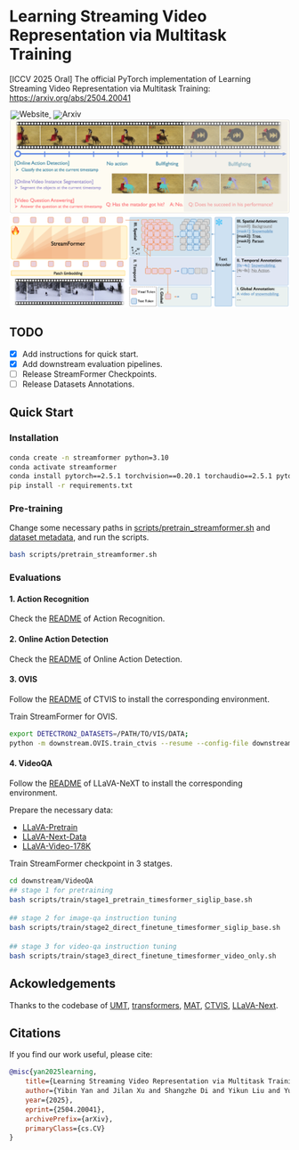 # Learning Streaming Video Representation via Multitask Training
[ICCV 2025 Oral] The official PyTorch implementation of Learning Streaming Video Representation via Multitask Training: https://arxiv.org/abs/2504.20041

<div style="line-height: 1;">
  <a href="https://go2heart.github.io/streamformer/" target="_blank" style="margin: 2px;">
    <img alt="Website" src="https://img.shields.io/badge/Website-StreamFormer-536af5?color=536af5&logoColor=white" style="display: inline-block; vertical-align: middle;"/>
  </a>
  <a href="https://arxiv.org/abs/2504.20041" target="_blank" style="margin: 2px;">
    <img alt="Arxiv" src="https://img.shields.io/badge/Arxiv-StreamFormer-red?logo=%23B31B1B" style="display: inline-block; vertical-align: middle;"/>
  </a>
</div>

<div align="center">
   <img src="./images/teaser.png">
   <img src="./images/main.png">
</div>

## TODO
- [x] Add instructions for quick start.
- [x] Add downstream evaluation pipelines.
- [ ] Release StreamFormer Checkpoints.
- [ ] Release Datasets Annotations.

## Quick Start
### Installation
```bash
conda create -n streamformer python=3.10
conda activate streamformer
conda install pytorch==2.5.1 torchvision==0.20.1 torchaudio==2.5.1 pytorch-cuda=12.4 -c pytorch -c nvidia
pip install -r requirements.txt
```

### Pre-training 
Change some necessary paths in [scripts/pretrain_streamformer.sh](scripts/pretrain_streamformer.sh) and [dataset metadata](scripts/dataset_metadata/all.yaml), and run the scripts.
```bash
bash scripts/pretrain_streamformer.sh 
```


### Evaluations
#### 1. Action Recognition

Check the [README](downstream/AR/README.md) of Action Recognition.

#### 2. Online Action Detection

Check the [README](downstream/OAD/README.md) of Online Action Detection.

#### 3. OVIS

Follow the [README](downstream/OVIS/README.md) of CTVIS to install the corresponding environment.

Train StreamFormer for OVIS.
```bash
export DETECTRON2_DATASETS=/PATH/TO/VIS/DATA;
python -m downstream.OVIS.train_ctvis --resume --config-file downstream/OVIS/configs/ytvis_2019/CTVIS_Streamformer.yaml --num-gpus 4
```

#### 4. VideoQA

Follow the [README](downstream/VideoQA/README.md) of LLaVA-NeXT to install the corresponding environment.

Prepare the necessary data:
 - [LLaVA-Pretrain](https://huggingface.co/datasets/liuhaotian/LLaVA-Pretrain)
 - [LLaVA-Next-Data](https://huggingface.co/datasets/lmms-lab/LLaVA-NeXT-Data)
 - [LLaVA-Video-178K](https://huggingface.co/datasets/lmms-lab/LLaVA-Video-178K)

Train StreamFormer checkpoint in 3 statges.
```bash
cd downstream/VideoQA
## stage 1 for pretraining
bash scripts/train/stage1_pretrain_timesformer_siglip_base.sh

## stage 2 for image-qa instruction tuning
bash scripts/train/stage2_direct_finetune_timesformer_siglip_base.sh 

## stage 3 for video-qa instruction tuning
bash scripts/train/stage3_direct_finetune_timesformer_video_only.sh 
```

## Ackowledgements
Thanks to the codebase of [UMT](https://github.com/OpenGVLab/unmasked_teacher/tree/main), [transformers](https://github.com/huggingface/transformers/tree/main), [MAT](https://github.com/Echo0125/MAT-Memory-and-Anticipation-Transformer), [CTVIS](https://github.com/KainingYing/CTVIS), [LLaVA-Next](https://github.com/LLaVA-VL/LLaVA-NeXT/tree/main?tab=readme-ov-file).

## Citations
If you find our work useful, please cite:
```bibtex
@misc{yan2025learning,
    title={Learning Streaming Video Representation via Multitask Training},
    author={Yibin Yan and Jilan Xu and Shangzhe Di and Yikun Liu and Yudi Shi and Qirui Chen and Zeqian Li and Yifei Huang and Weidi Xie},
    year={2025},
    eprint={2504.20041},
    archivePrefix={arXiv},
    primaryClass={cs.CV}
}
```
